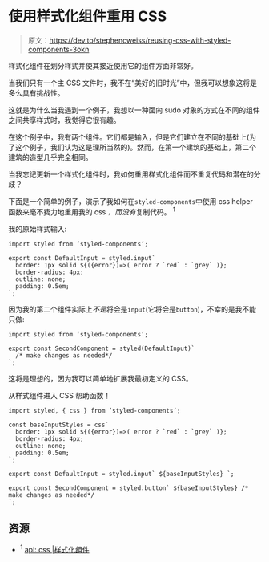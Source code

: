 # 使用样式化组件重用 CSS

> 原文：<https://dev.to/stephencweiss/reusing-css-with-styled-components-3okn>

样式化组件在划分样式并使其接近使用它的组件方面非常好。

当我们只有一个主 CSS 文件时，我不在“美好的旧时光”中，但我可以想象这将是多么具有挑战性。

这就是为什么当我遇到一个例子，我想以一种面向 sudo 对象的方式在不同的组件之间共享样式时，我觉得它很有趣。

在这个例子中，我有两个组件。它们都是输入，但是它们建立在不同的基础上(为了这个例子，我们认为这是理所当然的)。然而，在第一个建筑的基础上，第二个建筑的造型几乎完全相同。

当我忘记更新一个样式化组件时，我如何重用样式化组件而不重复代码和潜在的分歧？

下面是一个简单的例子，演示了我如何在`styled-components`中使用 css helper 函数来毫不费力地重用我的 css *，而没有*复制代码。 <sup>1</sup>

我的原始样式输入:

```
import styled from ‘styled-components’;

export const DefaultInput = styled.input`
  border: 1px solid ${({error})=>( error ? `red` : `grey` )};
  border-radius: 4px;
  outline: none;
  padding: 0.5em;
`; 
```

因为我的第二个组件实际上*不是*将会是`input`(它将会是`button`)，不幸的是我不能只做:

```
import styled from ‘styled-components’;

export const SecondComponent = styled(DefaultInput)`
  /* make changes as needed*/
`; 
```

这将是理想的，因为我可以简单地扩展我最初定义的 CSS。

从样式组件进入 CSS 帮助函数！

```
import styled, { css } from ‘styled-components’;

const baseInputStyles = css`
  border: 1px solid ${({error})=>( error ? `red` : `grey` )};
  border-radius: 4px;
  outline: none;
  padding: 0.5em;
`;

export const DefaultInput = styled.input` ${baseInputStyles} `;

export const SecondComponent = styled.button` ${baseInputStyles} /* make changes as needed*/
`; 
```

## 资源

*   <sup>1</sup> [api: css |样式化组件](https://www.styled-components.com/docs/api#css)
